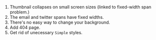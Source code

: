 1.    Thumbnail collapses on small screen sizes (linked to fixed-width span problem.)
2.    The email and twitter spans have fixed widths.
3.    There's no easy way to change your background.
4.    Add 404 page.
5.    Get rid of unecessary `Simple` styles.